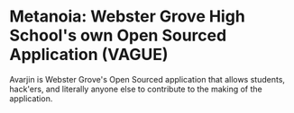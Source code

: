 # Metanoia: Webster Grove High School's own Open Sourced Application (VAGUE)
Avarjin is Webster Grove's Open Sourced application that allows students, hack'ers, and literally anyone else to contribute to the making of the application.

